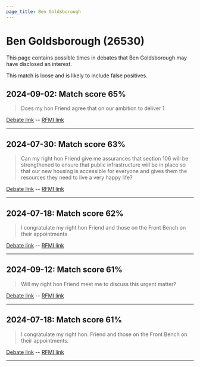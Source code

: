 ```yaml
---
page_title: Ben Goldsborough
---
```


# Ben Goldsborough  (26530)

This page contains possible times in debates that Ben Goldsborough may have disclosed an interest.

This match is loose and is likely to include false positives. 



## 2024-09-02: Match score 65%

>Does my hon Friend agree that on our ambition to deliver 1

[Debate link](https://www.theyworkforyou.com/debates/?id=2024-09-02a.9.7)  --  [RFMI link](https://www.theyworkforyou.com/mp/26530/register)


---



## 2024-07-30: Match score 63%

>Can my right hon Friend give me assurances that section 106 will be strengthened to ensure that public infrastructure will be in place so that our new housing is accessible for everyone and gives them the resources they need to live a very happy life?

[Debate link](https://www.theyworkforyou.com/debates/?id=2024-07-30c.1194.3)  --  [RFMI link](https://www.theyworkforyou.com/mp/26530/register)


---



## 2024-07-18: Match score 62%

>I congratulate my right hon Friend and those on the Front Bench on their appointments

[Debate link](https://www.theyworkforyou.com/debates/?id=2024-07-18f.186.3)  --  [RFMI link](https://www.theyworkforyou.com/mp/26530/register)


---



## 2024-09-12: Match score 61%

>Will my right hon Friend meet me to discuss this urgent matter?

[Debate link](https://www.theyworkforyou.com/debates/?id=2024-09-12b.954.5)  --  [RFMI link](https://www.theyworkforyou.com/mp/26530/register)


---



## 2024-07-18: Match score 61%

>I congratulate my right hon. Friend and those on the Front Bench on their appointments.

[Debate link](https://www.theyworkforyou.com/debates/?id=2024-07-18f.186.3)  --  [RFMI link](https://www.theyworkforyou.com/mp/26530/register)


---

